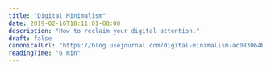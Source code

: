 ```yaml
---
title: "Digital Minimalism"
date: 2019-02-16T18:11:01-08:00
description: "How to reclaim your digital attention."
draft: false
canonicalUrl: "https://blog.usejournal.com/digital-minimalism-ac083064b4e4"
readingTime: "6 min"
---
```

